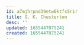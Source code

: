 ```yaml
---
id: a7mjhrpnd39etw6ktfs5rir
title: G. K. Chesterton
desc: ''
updated: 1655447875241
created: 1655447875241
---
```


